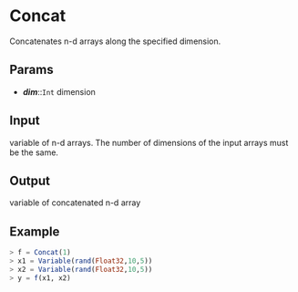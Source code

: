 # Concat
Concatenates n-d arrays along the specified dimension.

## Params
- ***dim***::`Int` dimension

## Input
variable of n-d arrays. The number of dimensions of the input arrays must be the same.

## Output
variable of concatenated n-d array

## Example
```julia
> f = Concat(1)
> x1 = Variable(rand(Float32,10,5))
> x2 = Variable(rand(Float32,10,5))
> y = f(x1, x2)
```
